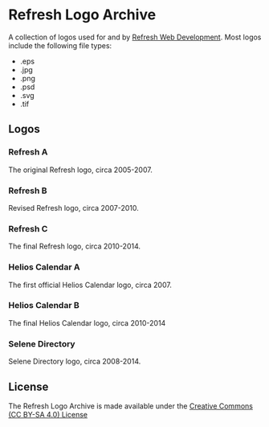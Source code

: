 # Refresh Logo ArchiveA collection of logos used for and by [Refresh Web Development](https://refreshmy.com). Most logos include the following file types:* .eps* .jpg* .png* .psd* .svg* .tif## Logos### Refresh AThe original Refresh logo, circa 2005-2007.### Refresh BRevised Refresh logo, circa 2007-2010.### Refresh CThe final Refresh logo, circa 2010-2014.### Helios Calendar AThe first official Helios Calendar logo, circa 2007.### Helios Calendar BThe final Helios Calendar logo, circa 2010-2014### Selene DirectorySelene Directory logo, circa 2008-2014.## LicenseThe Refresh Logo Archive is made available under the [Creative Commons (CC BY-SA 4.0) License](https://creativecommons.org/licenses/by-sa/4.0/)